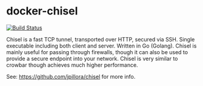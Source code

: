 # docker-chisel

[![Build Status](https://drone.acp.homeoffice.gov.uk/api/badges/UKHomeOffice/docker-chisel/status.svg)](https://drone.acp.homeoffice.gov.uk/UKHomeOffice/docker-chisel)

Chisel is a fast TCP tunnel, transported over HTTP, secured via SSH. Single executable including both client and server. Written in Go (Golang). Chisel is mainly useful for passing through firewalls, though it can also be used to provide a secure endpoint into your network. Chisel is very similar to crowbar though achieves much higher performance.

See: https://github.com/jpillora/chisel for more info.
